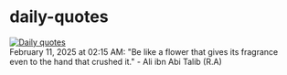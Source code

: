 # daily-quotes
[![Daily quotes](https://github.com/ceepu8/daily-quotes/actions/workflows/daily-quote.yml/badge.svg)](https://github.com/ceepu8/daily-quotes/actions/workflows/daily-quote.yml)<br/>
February 11, 2025 at 02:15 AM: "Be like a flower that gives its fragrance even to the hand that crushed it." - Ali ibn Abi Talib (R.A)

